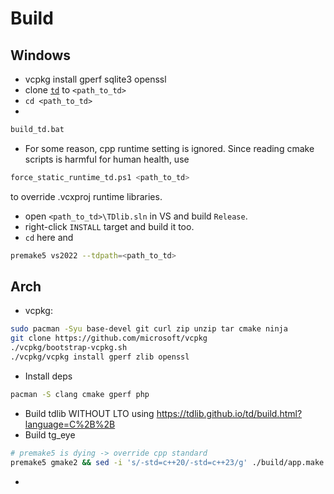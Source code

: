 # Build

## Windows
- vcpkg install gperf sqlite3 openssl
- clone [`td`](https://github.com/tdlib/td) to `<path_to_td>`
- `cd <path_to_td>`
- 
```sh
build_td.bat
```
- For some reason, cpp runtime setting is ignored. Since reading cmake scripts is harmful for human health, use 
```sh
force_static_runtime_td.ps1 <path_to_td>
```
to override .vcxproj runtime libraries.
- open `<path_to_td>\TDlib.sln` in VS and build `Release`.
- right-click `INSTALL` target and build it too.
- `cd` here and 
```sh
premake5 vs2022 --tdpath=<path_to_td>
```

## Arch
- vcpkg:
```sh
sudo pacman -Syu base-devel git curl zip unzip tar cmake ninja
git clone https://github.com/microsoft/vcpkg
./vcpkg/bootstrap-vcpkg.sh
./vcpkg/vcpkg install gperf zlib openssl
```
- Install deps
```sh
pacman -S clang cmake gperf php
```
- Build tdlib WITHOUT LTO using https://tdlib.github.io/td/build.html?language=C%2B%2B
- Build tg_eye
```sh
# premake5 is dying -> override cpp standard
premake5 gmake2 && sed -i 's/-std=c++20/-std=c++23/g' ./build/app.make  && make -C build config=release
```
- 
